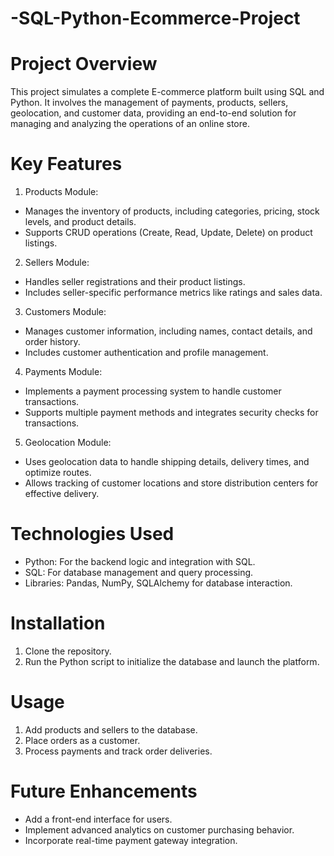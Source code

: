 # -SQL-Python-Ecommerce-Project

# Project Overview
This project simulates a complete E-commerce platform built using SQL and Python. It involves the management of payments, products, sellers, geolocation, and customer data, providing an end-to-end solution for managing and analyzing the operations of an online store.

# Key Features
1. Products Module:
- Manages the inventory of products, including categories, pricing, stock levels, and product details.
- Supports CRUD operations (Create, Read, Update, Delete) on product listings.

2. Sellers Module:
- Handles seller registrations and their product listings.
- Includes seller-specific performance metrics like ratings and sales data.

3. Customers Module:
- Manages customer information, including names, contact details, and order history.
- Includes customer authentication and profile management.

4. Payments Module:
- Implements a payment processing system to handle customer transactions.
- Supports multiple payment methods and integrates security checks for transactions.

5. Geolocation Module:
- Uses geolocation data to handle shipping details, delivery times, and optimize routes.
- Allows tracking of customer locations and store distribution centers for effective delivery.

# Technologies Used
- Python: For the backend logic and integration with SQL.
- SQL: For database management and query processing.
- Libraries: Pandas, NumPy, SQLAlchemy for database interaction.

# Installation
1. Clone the repository.
2. Run the Python script to initialize the database and launch the platform.

# Usage
1. Add products and sellers to the database.
2. Place orders as a customer.
3. Process payments and track order deliveries.

# Future Enhancements
- Add a front-end interface for users.
- Implement advanced analytics on customer purchasing behavior.
- Incorporate real-time payment gateway integration.
